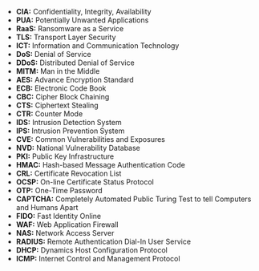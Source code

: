 - **CIA:** Confidentiality, Integrity, Availability
- **PUA:** Potentially Unwanted Applications
- **RaaS:** Ransomware as a Service
- **TLS:** Transport Layer Security
- **ICT:** Information and Communication Technology
- **DoS:** Denial of Service
- **DDoS:** Distributed Denial of Service
- **MITM:**  Man in the Middle
- **AES:**  Advance Encryption Standard
- **ECB:**  Electronic Code Book
- **CBC:**  Cipher Block Chaining
- **CTS:**  Ciphertext Stealing
- **CTR:**  Counter Mode
- **IDS:**  Intrusion Detection System
- **IPS:**  Intrusion Prevention System
- **CVE:**  Common Vulnerabilities and Exposures
- **NVD:**  National Vulnerability Database
- **PKI:**  Public Key Infrastructure
- **HMAC:**  Hash-based Message Authentication Code
- **CRL:**  Certificate Revocation List
- **OCSP:**  On-line Certificate Status Protocol
- **OTP:**  One-Time Password
- **CAPTCHA:**  Completely Automated Public Turing Test to tell Computers and Humans Apart
- **FIDO:**  Fast Identity Online
- **WAF:**  Web Application Firewall
- **NAS:**  Network Access Server
- **RADIUS:**  Remote Authentication Dial-In User Service
- **DHCP:**  Dynamics Host Configuration Protocol
- **ICMP:**  Internet Control and Management Protocol
